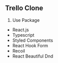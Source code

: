 ## Trello Clone
1. Use Package
  - React.js
  - Typescript
  - Styled Components
  - React Hook Form
  - Recoil
  - React Beautiful Dnd